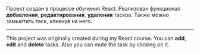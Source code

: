 Проект создан в процессе обучения React. Реализован функционал <b>добавления</b>, <b>редактирования</b>, <b>удаления</b> тасков. Также можно замьютить таск, кликнув на него.
<hr>
This project was originally created during my React course. You can <b>add</b>, <b>edit</b> and <b>delete</b> tasks. Also you can mute the task by clicking on it.
